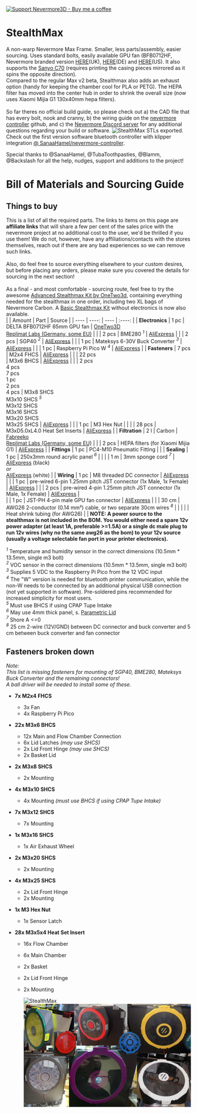 [![Support Nevermore3D - Buy me a coffee](https://img.shields.io/badge/Support%20Nevermore3D%20-Buy%20me%20a%20coffee-orange.svg)](https://www.buymeacoffee.com/nevermore3d)

# StealthMax

A non-warp Nevermore Max Frame. Smaller, less parts/assembly, easier sourcing. Uses standard bolts, easily available GPU fan (BFB0712HF, Nevermore branded version [HERE](https://www.onetwo3d.co.uk/product/nevermore-bfb0712hf-65mm-fan/?wpam_id=2)(UK), [HERE](https://www.replimat.eu/nevermore-bfb0712hf-fan-65mm/rt10136)(DE) and [HERE](https://kb-3d.com/store/fans/983-nevermore-65mm-blower-cage-fan-for-stealthmax-1694204852771.html)(US). It also supports the [Sanyo C70](https://products.sanyodenki.com/en/sanace/dc/centrifugal-fan/9TD12P6G001/) (requires printing the casing pieces mirrored as it spins the opposite direction). <BR>Compared to the regular Max v2 beta, Stealthmax also adds an exhaust option (handy for keeping the chamber cool for PLA or PETG). The HEPA filter has moved into the center hub in order to shrink the overall size (now uses Xiaomi Mijia G1 130x40mm hepa filters).<BR><BR>
So far theres no official build guide, so please check out a) the CAD file that has every bolt, nook and cranny, b) the wiring guide on the [nevermore controller](https://github.com/SanaaHamel/nevermore-controller) github, and c) the [Nevermore Discord server](https://discord.gg/H8tZ9fZVQ4) for any additional questions regarding your build or software. 
![StealthMax](./StealthMax.png)
STLs exported. Check out the first version software bluetooth controller with klipper integration [@ SanaaHamel/nevermore-controller](https://github.com/SanaaHamel/nevermore-controller).

Special thanks to @SanaaHamel, @TubaToothpasties, @Blamm, @Backslash for all the help, nudges, support and additions to the project!

# Bill of Materials and Sourcing Guide
## Things to buy
This is a list of all the required parts. The links to items on this page are **affiliate links** that will share a few per cent of the sales price with the nevermore project at no additional cost to the user, we'd be thrilled if you use them! We do not, however, have any affiliations/contacts with the stores themselves, reach out if there are any bad experiences so we can remove such links.<br><br>Also, do feel free to source everything elsewhere to your custom desires, but before placing any orders, please make sure you covered the details for sourcing in the next section!<br><br> As a final - and most comfortable - sourcing route, feel free to try the awesome [Advanced Stealthmax Kit by OneTwo3d](https://www.onetwo3d.co.uk/product/nevermore-stealthmax-filter-kit/?wpam_id=2), containing everything needed for the stealthmax in one order, including two XL bags of Nevermore Carbon. A [Basic Stealthmax Kit](https://www.onetwo3d.co.uk/product/nevermore-stealthmax-filter-kit-basic/?wpam_id=2) without electronics is now also available.<br>
|                      | Amount                                            | Part                                                                                           | Source                                                                                                                                     |
| ----                 | ----:                                             | ----                                                                                           | :----:                                                                                                                                     |
| **Electronics**      |  1 pc                                             | DELTA BFB0712HF 65mm GPU fan                                                                   | [OneTwo3D](https://www.onetwo3d.co.uk/product/nevermore-bfb0712hf-65mm-fan/)<br>[Replimat&nbsp;Labs&nbsp;(Germany,&nbsp;some&nbsp;EU)](https://www.replimat.eu/nevermore-bfb0712hf-fan-65mm/rt10136/)                                                               |
|                      |  2 pcs                                            | BME280 *<sup>1</sup>*                                                                          | [AliExpress](https://s.click.aliexpress.com/e/_DCjWhgZ)                                                                                    |
|                      |  2 pcs                                            | SGP40 *<sup>2</sup>*                                                                           | [AliExpress](https://s.click.aliexpress.com/e/_DE5jOTT)                                                                                    |
|                      |  1 pc                                             | Mateksys 6-30V Buck Converter *<sup>3</sup>*                                                   | [AliExpress](https://s.click.aliexpress.com/e/_oEkrGWR)                                                                                    |
|                      |  1 pc                                             | Raspberry Pi Pico W *<sup>4</sup>*                                                             | [AliExpress](https://s.click.aliexpress.com/e/_okun5yX)                                                                                    |
| **Fasteners**        |  7 pcs                                            | M2x4 FHCS                                                                                      | [AliExpress](https://s.click.aliexpress.com/e/_Dd3ZxlT)                                                                                    |
|                      | 22 pcs<br>                                  | M3x6 BHCS                                                                      | [AliExpress](https://s.click.aliexpress.com/e/_DduS2Vn)                                                                                    |
|                      | 2 pcs<br>4 pcs<br>7 pcs<br>1 pc<br>2 pcs<br>4 pcs | M3x8 SHCS<br>M3x10 SHCS *<sup>5</sup>*<br>M3x12 SHCS<br>M3x16 SHCS<br>M3x20 SHCS<br>M3x25 SHCS | [AliExpress](https://s.click.aliexpress.com/e/_DkxhzGZ)                                                                                    |
|                      |  1 pc                                             | M3 Hex Nut                                                                                     |                                                                                                                                            |
|                      | 28 pcs                                            | M3xD5.0xL4.0 Heat Set Inserts                                                                  | [AliExpress](https://s.click.aliexpress.com/e/_DeVF8rT)                                                                                    |
| **Filtration**       |  2 l                                              | Carbon                                                                                         | [Fabreeko](https://www.fabreeko.com/products/nevermore-carbon?variant=43205733482751) <br/>[Replimat&nbsp;Labs&nbsp;(Germany,&nbsp;some&nbsp;EU)](https://www.replimat.eu/nevermore-activated-carbon-xl-2300ml/rt10075)                                                     |
|                      |  2 pcs                                            | HEPA filters (for Xiaomi Mijia G1)                                                             | [AliExpress](https://s.click.aliexpress.com/e/_EGPsFBt)                                                                                    |
| **Fittings**         |  1 pc                                             | PC4-M10 Pneumatic Fitting                                                                      |                                                                                                                                            |
| **Sealing**          |  1 pc                                             | 250x3mm round acrylic panel *<sup>6</sup>*                                                     |                                                                                                                                            |
|                      |  1 m                                              | 3mm sponge cord *<sup>7</sup>*                                                                 | [AliExpress](https://s.click.aliexpress.com/e/_DCBnSol) (black)<br>*or*<br>[AliExpress](https://s.click.aliexpress.com/e/_DnnezK9) (white) |
| **Wiring**           |  1 pc                                             | M8 threaded DC connector                                                                      | [AliExpress](https://www.aliexpress.com/item/33001103693.html?spm=a2g0o.order_list.order_list_main.89.50ea1802RQAeZj)                      |
|                      |  1 pc                                             | pre-wired 6-pin 1.25mm pitch JST connector (1x Male, 1x Female)                                | [AliExpress](https://s.click.aliexpress.com/e/_mL6z69Y)                                                                                    |
|                      |  2 pcs                                            | pre-wired 4-pin 1.25mm pitch JST connector (1x Male, 1x Female)                                | [AliExpress](https://s.click.aliexpress.com/e/_mL6z69Y)                                                                                    |     
|                      |  1 pc                                             | JST-PH 4-pin male GPU fan connector                                                            | [AliExpress](https://s.click.aliexpress.com/e/_DklkchV)                                                                                    |
|                      |  30 cm                                            | AWG26 2-conductor (0.14 mm²) cable, or two separate 30cm wires *<sup>8</sup>*                  |                                                                                                                                            |
|                      |                                                   | Heat shrink tubing (for AWG26)                                                                 |                                                                                                                                            |
**NOTE: A power source to the stealthmax is not included in the BOM. You would either need a spare 12v power adapter (at least 1A, preferable >=1.5A) or a single dc male plug to run 12v wires (why no the same awg26 as the bom) to your 12v source (usually a voltage selectable fan port in your printer electronics).**

*<sup>1</sup>*  Temperature and humidity sensor in the correct dimensions (10.5mm * 13.5mm, single m3 bolt)<br>
*<sup>2</sup>*  VOC sensor in the correct dimensions (10.5mm * 13.5mm, single m3 bolt)<br>
*<sup>3</sup>*  Supplies 5 VDC to the Raspberry Pi Pico from the 12 VDC input<br>
*<sup>4</sup>*  The "W" version is needed for bluetooth printer communication, while the non-W needs to be connected by an additional physical USB connection (not yet supported in software). Pre-soldered pins recommended for increased simplicity for most users.<br>
*<sup>5</sup>*  Must use BHCS if using CPAP Tupe Intake<br>
*<sup>6</sup>*  May use 4mm thick panel, s. [Parametric Lid](Parametric_Lid_stealthmax.f3d)<br>
*<sup>7</sup>*  Shore A <=0<br>
*<sup>8</sup>*  25 cm 2-wire (12V/GND) between DC connector and buck converter and 5 cm between buck converter and fan connector

## Fasteners broken down
*Note:*<br>
*This list is missing fasteners for mounting of SGP40, BME280, Mateksys Buck Converter and the remaining connectors!*<br>
*A ball driver will be needed to install some of these.*<br>
- **7x M2x4 FHCS**
    - 3x Fan
    - 4x Raspberry Pi Pico
 
- **22x M3x6 BHCS**
    - 12x Main and Flow Chamber Connection
    - 6x Lid Latches *(may use SHCS)*
    - 2x Lid Front Hinge *(may use SHCS)*
    - 2x Basket Lid
 
- **2x M3x8 SHCS**
    - 2x Mounting
 
- **4x M3x10 SHCS**
    - 4x Mounting *(must use BHCS if using CPAP Tupe Intake)*
 
- **7x M3x12 SHCS**
    - 7x Mounting
 
- **1x M3x16 SHCS**
    - 1x Air Exhaust Wheel
 
- **2x M3x20 SHCS**
    - 2x Mounting
 
- **4x M3x25 SHCS**
    - 2x Lid Front Hinge
    - 2x Mounting
 
- **1x M3 Hex Nut**
    - 1x Sensor Latch

- **28x M3x5x4 Heat Set Insert**
    - 16x Flow Chamber
    - 6x Main Chamber
    - 2x Basket
    - 2x Lid Front Hinge
    - 2x Mounting

      ![StealthMax](./SM_PROMO_small.png)
      ![StealthMax](./showroom_small.png)
